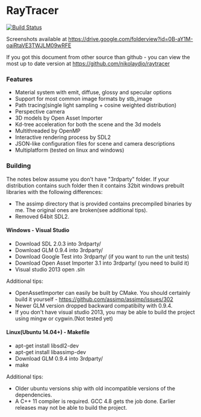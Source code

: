 # RayTracer #

[![Build Status](https://travis-ci.org/nikolaydio/raytracer.svg?branch=master)](https://travis-ci.org/nikolaydio/raytracer)

Screenshots available at https://drive.google.com/folderview?id=0B-aY1M-oaiRtaVE3TWJLM09wRFE

If you got this document from other source than github - you can view the most up to date version at https://github.com/nikolaydio/raytracer

### Features ###
 * Material system with emit, diffuse, glossy and specular options
 * Support for most common image formats by stb_image
 * Path tracing(single light sampling + cosine weighted distribution)
 * Perspective camera
 * 3D models by Open Asset Importer
 * Kd-tree acceleration for both the scene and the 3d models
 * Multithreaded by OpenMP
 * Interactive rendering process by SDL2
 * JSON-like configuration files for scene and camera descriptions
 * Multiplatform (tested on linux and windows)



### Building ###

The notes below assume you don't have "3rdparty" folder. If your distribution contains such folder then it contains 32bit windows prebuilt libraries with the following differences:
 * The assimp directory that is provided contains precompiled binaries by me. The original ones are broken(see additional tips).
 * Removed 64bit SDL2.

#### Windows - Visual Studio ####
 * Download SDL 2.0.3 into 3rdparty/
 * Download GLM 0.9.4 into 3rdparty/
 * Download Google Test into 3rdparty/ (if you want to run the unit tests)
 * Download Open Asset Importer 3.1 into 3rdparty/ (you need to build it)
 * Visual studio 2013 open .sln

Additional tips:
 * OpenAssetImporter can easily be built by CMake. You should certainly build it yourself - https://github.com/assimp/assimp/issues/302
 * Newer GLM version dropped backward compatibilty with 0.9.4.
 * If you don't have visual studio 2013, you may be able to build the project using mingw or cygwin.(Not tested yet)

#### Linux(Ubuntu 14.04+) - Makefile ####
 * apt-get install libsdl2-dev
 * apt-get install libassimp-dev
 * Download GLM 0.9.4 into 3rdparty/
 * make

Additional tips:
 * Older ubuntu versions ship with old incompatible versions of the dependencies.
 * A C++ 11 compiler is required. GCC 4.8 gets the job done. Earlier releases may not be able to build the project.
